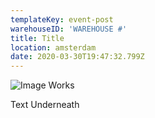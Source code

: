 ```yaml
---
templateKey: event-post
warehouseID: 'WAREHOUSE #'
title: Title
location: amsterdam
date: 2020-03-30T19:47:32.799Z
---
```

![](/img/01_monument02_16012020_anoukbeckers.jpg "Image Works")



Text Underneath